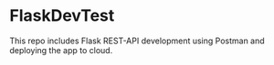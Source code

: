 # FlaskDevTest
This repo includes Flask REST-API development using Postman and deploying the app to cloud.
